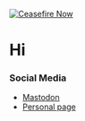 [![Ceasefire Now](https://badge.techforpalestine.org/default)](https://techforpalestine.org/learn-more)

# Hi

### Social Media
- [Mastodon](https://mastodon.sdf.org/@pxplowsound)
- [Personal page](https://lowsound.dev)
